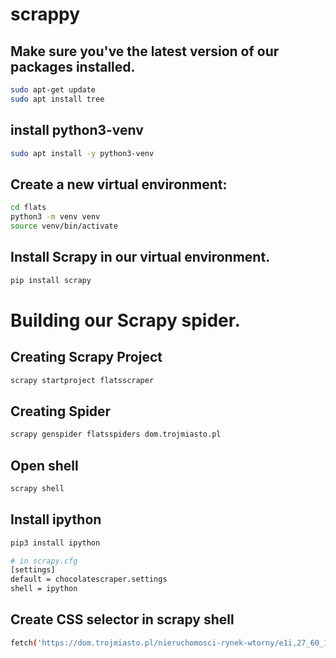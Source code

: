 # scrappy
## Make sure you've the latest version of our packages installed.
```bash
sudo apt-get update
sudo apt install tree
```

## install python3-venv
```bash
sudo apt install -y python3-venv
```

## Create a new virtual environment:

```bash
cd flats
python3 -m venv venv
source venv/bin/activate
```
## Install Scrapy in our virtual environment.
```bash
pip install scrapy 
```
# Building our  Scrapy spider.
## Creating  Scrapy Project
```bash
scrapy startproject flatsscraper
```
## Creating Spider
```bash
scrapy genspider flatsspiders dom.trojmiasto.pl
```
## Open shell
```bash
scrapy shell
```
## Install ipython
```bash
pip3 install ipython

# in scrapy.cfg
[settings]
default = chocolatescraper.settings
shell = ipython
```
## Create CSS selector in scrapy shell
```bash
fetch('https://dom.trojmiasto.pl/nieruchomosci-rynek-wtorny/e1i,27_60_17_14_13_18_16_24_19_25_6_15_61_20_21,ii,1,qi,45_,wi,100.html')

```


